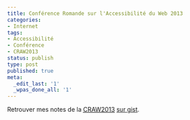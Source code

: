 ```yaml
---
title: Conférence Romande sur l'Accessibilité du Web 2013
categories:
- Internet
tags:
- Accessibilité
- Conférence
- CRAW2013
status: publish
type: post
published: true
meta:
  _edit_last: '1'
  _wpas_done_all: '1'
---
```

Retrouver mes notes de la <a title="Conférence Romande sur l'Accessibilité du Web 2013" href="https://www.telono.com/fr/societe/conference-romande-accessibilite-web-2013"><abbr title="Conférence Romande sur l'Accessibilité du Web 2013">CRAW2013</abbr></a> <a href="https://gist.github.com/alienlebarge/5390173">sur gist</a>.
